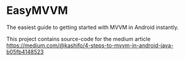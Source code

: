 # EasyMVVM
The easiest guide to getting started with MVVM in Android instantly.

This project contains source-code for the medium article 
https://medium.com/@kashifo/4-steps-to-mvvm-in-android-java-b05fb4148523
